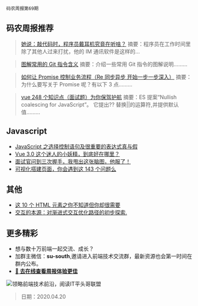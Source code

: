 `码农周报第69期`

## 码农周报推荐

> [她说：敲代码时，程序员戴耳机究竟在听啥？](https://mp.weixin.qq.com/s/hq6GCK9UrvByANcOxppjAQ)
> 摘要：程序员在工作时间里除了其他人过来打扰，他的 IM 通讯软件是这样的…

> [图解常用的 Git 指令含义](https://mp.weixin.qq.com/s/na-gaBGOIM2dqhkrIOye7w)
> 摘要：介绍一些常用 Git 指令的图解说明………

> [如何让 Promise 控制业务流程（Re 同步异步 开始一步一步深入）](https://www.javascriptc.com/3780.html)
> 摘要：为什么要写关于 Promise 呢？有以下 3 点………

> [vue 248 个知识点（面试题）为你保驾护航](https://juejin.im/post/5d153267e51d4510624f9809)
> 摘要：ES 提案“Nullish coalescing for JavaScript”。 它提出?? 替换||的运算符,并提供默认值………

## Javascript

- [JavaScript 之选择控制语句及很重要的表达式真与假](https://mp.weixin.qq.com/s/x3CxOh-jVergBF_2zZ4G1Q)
- [Vue 3.0 这个迷人的小妖精，到底好在哪里？](https://juejin.im/post/5e9ce011f265da47b8450c11)
- [面试官问到三次握手，我甩出这张脑图，他服了！](https://juejin.im/post/5e9b22ed6fb9a03c337f8c47)
- [可视化搭建页面，你会遇到这 143 个问题么](https://juejin.im/post/5e9cf137e51d454709221a17)

## 其他

- [这 10 个 HTML 元素之你不知道但你却很需要](https://www.javascriptc.com/3466.html)
- [交互的本源：对渐进式交互优化路径的初步探索.](https://www.yuque.com/xufei-coder/code/pxt4zr)

## 更多精彩

- 想与数十万前端一起交流、成长？
- 加群主微信：**su-south**,邀请进入前端技术交流群，最新资源也会第一时间在群内公布。
- **[:lollipop: 去在线查看周报体验更佳](https://www.javascriptc.com/category/javascript-weekly)**

![领略前端技术前沿，阅读IT平头哥联盟](https://user-images.githubusercontent.com/18324563/70633966-608b2980-1c6c-11ea-8123-34f1fd13484e.png)

> 日期：2020.04.20
